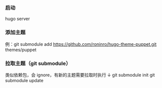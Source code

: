 ### 启动

hugo server

### 添加主题

例：git submodule add https://github.com/roninro/hugo-theme-puppet.git themes/puppet

### 拉取主题（git submodule）

类似依赖包，会 ignore，有新的主题需要拉取时执行 ↓
git submodule init
git submodule update

